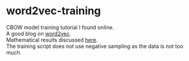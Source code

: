 # word2vec-training
CBOW model training tutorial I found online. <br>
A good blog on <a href="https://lilianweng.github.io/lil-log/2017/10/15/learning-word-embedding.html">word2vec</a>. <br>
Mathematical results discussed <a href="https://arxiv.org/pdf/1411.2738.pdf">here</a>. <br>
The training script does not use negative sampling as the data is not too much.
